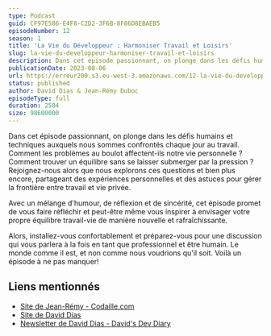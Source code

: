 ```yaml
---
type: Podcast
guid: CF97E586-E4F8-C2D2-3F6B-8F86D8EBAEB5
episodeNumber: 12
season: 1
title: 'La Vie du Développeur : Harmoniser Travail et Loisirs'
slug: la-vie-du-developpeur-harmoniser-travail-et-loisirs
description: Dans cet épisode passionnant, on plonge dans les défis humains et techniques auxquels nous sommes confrontés chaque jour au travail.
publicationDate: 2023-08-06
url: https://erreur200.s3.eu-west-3.amazonaws.com/12-la-vie-du-developpeur-harmoniser-travail-et-loisirs.mp3
status: published
author: David Dias & Jean-Rémy Duboc
episodeType: full
duration: 2584
size: 98600000
---
```


Dans cet épisode passionnant, on plonge dans les défis humains et techniques auxquels nous sommes confrontés chaque jour au travail. Comment les problèmes au boulot affectent-ils notre vie personnelle ? Comment trouver un équilibre sans se laisser submerger par la pression ? Rejoignez-nous alors que nous explorons ces questions et bien plus encore, partageant des expériences personnelles et des astuces pour gérer la frontière entre travail et vie privée.

Avec un mélange d'humour, de réflexion et de sincérité, cet épisode promet de vous faire réfléchir et peut-être même vous inspirer à envisager votre propre équilibre travail-vie de manière nouvelle et rafraîchissante.

Alors, installez-vous confortablement et préparez-vous pour une discussion qui vous parlera à la fois en tant que professionnel et être humain. Le monde comme il est, et non comme nous voudrions qu'il soit. Voilà un épisode à ne pas manquer!

## Liens mentionnés

- [Site de Jean-Rémy - Codaille.com](https://codaille.com/)
- [Site de David Dias](https://thedaviddias.dev/)
- [Newsletter de David Dias - David's Dev Diary](https://thedaviddias.substack.com/)
